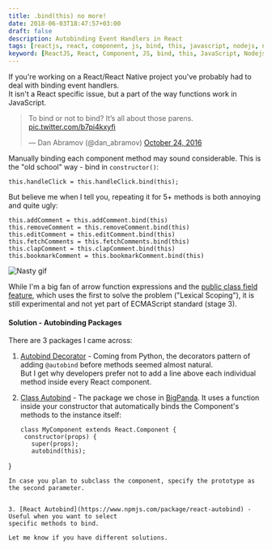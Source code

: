 ```yaml
---
title: .bind(this) no more!
date: 2018-06-03T18:47:57+03:00
draft: false 
description: Autobinding Event Handlers in React
tags: [reactjs, react, component, js, bind, this, javascript, nodejs, npm]
keyword: [ReactJS, React, Component, JS, bind, this, JavaScript, Nodejs, npm]
---
```

If you're working on a React/React Native project you've probably had to deal with binding event
handlers.     
It isn't a React specific issue, but a part of the way functions work in JavaScript.

<blockquote class="twitter-tweet" data-lang="en"><p lang="en" dir="ltr">To bind or not to bind? It’s all about those parens. <a href="https://t.co/b7pi4kxyfi">pic.twitter.com/b7pi4kxyfi</a></p>&mdash; Dan Abramov (@dan_abramov) <a href="https://twitter.com/dan_abramov/status/790612782471319553?ref_src=twsrc%5Etfw">October 24, 2016</a></blockquote>
<script async src="https://platform.twitter.com/widgets.js" charset="utf-8"></script>

Manually binding each component method may sound considerable. 
This is the "old school" way - bind in `constructor()`:

```
this.handleClick = this.handleClick.bind(this);
```

But believe me when I tell you, repeating it for 5+ methods is both annoying and quite ugly:

```
this.addComment = this.addComment.bind(this)
this.removeComment = this.removeComment.bind(this)
this.editComment = this.editComment.bind(this)
this.fetchComments = this.fetchComments.bind(this)
this.clapComment = this.clapComment.bind(this)
this.bookmarkComment = this.bookmarkComment.bind(this)
```

![Nasty gif](https://media.giphy.com/media/1bYaHhGtueIqQ/giphy.gif)

While I'm a big fan of arrow function expressions and the [public class field feature](https://babeljs.io/docs/plugins/transform-class-properties/), which uses the first to solve the problem ("Lexical Scoping"), it is still experimental and not yet part of ECMAScript standard (stage 3).

#### Solution - Autobinding Packages

There are 3 packages I came across:

1. [Autobind Decorator](https://www.npmjs.com/package/autobind-decorator) - Coming from Python,
   the decorators pattern of adding `@autobind` before methods seemed almost natural.     
   But I get why developers prefer not to add a line above each individual method inside every React component.

2. [Class Autobind](https://www.npmjs.com/package/class-autobind) - The package we chose in [BigPanda](https://www.bigpanda.io/). It uses a function inside your constructor that automatically binds the Component's methods to the instance itself:
   ```
   class MyComponent extends React.Component {
    constructor(props) {
      super(props);
      autobind(this);
  }
   ```
   In case you plan to subclass the component, specify the prototype as the second parameter.


3. [React Autobind](https://www.npmjs.com/package/react-autobind) - Useful when you want to select
   specific methods to bind.

Let me know if you have different solutions.
